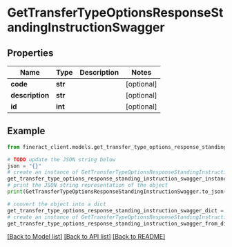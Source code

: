 # GetTransferTypeOptionsResponseStandingInstructionSwagger


## Properties

Name | Type | Description | Notes
------------ | ------------- | ------------- | -------------
**code** | **str** |  | [optional] 
**description** | **str** |  | [optional] 
**id** | **int** |  | [optional] 

## Example

```python
from fineract_client.models.get_transfer_type_options_response_standing_instruction_swagger import GetTransferTypeOptionsResponseStandingInstructionSwagger

# TODO update the JSON string below
json = "{}"
# create an instance of GetTransferTypeOptionsResponseStandingInstructionSwagger from a JSON string
get_transfer_type_options_response_standing_instruction_swagger_instance = GetTransferTypeOptionsResponseStandingInstructionSwagger.from_json(json)
# print the JSON string representation of the object
print(GetTransferTypeOptionsResponseStandingInstructionSwagger.to_json())

# convert the object into a dict
get_transfer_type_options_response_standing_instruction_swagger_dict = get_transfer_type_options_response_standing_instruction_swagger_instance.to_dict()
# create an instance of GetTransferTypeOptionsResponseStandingInstructionSwagger from a dict
get_transfer_type_options_response_standing_instruction_swagger_from_dict = GetTransferTypeOptionsResponseStandingInstructionSwagger.from_dict(get_transfer_type_options_response_standing_instruction_swagger_dict)
```
[[Back to Model list]](../README.md#documentation-for-models) [[Back to API list]](../README.md#documentation-for-api-endpoints) [[Back to README]](../README.md)


